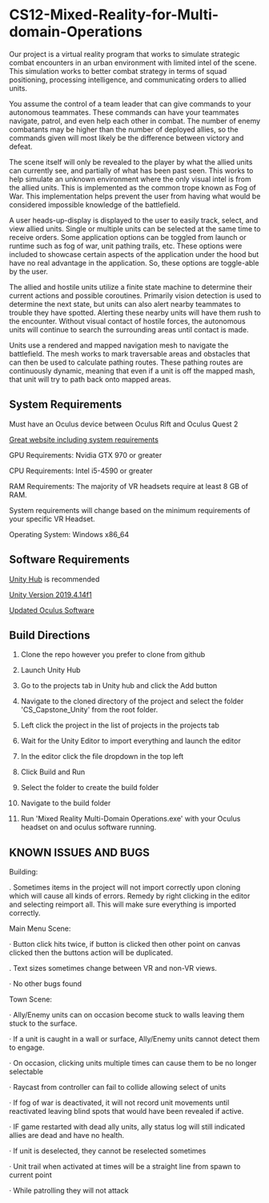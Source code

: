 # CS12-Mixed-Reality-for-Multi-domain-Operations


Our project is a virtual reality program that works to simulate strategic combat encounters in an urban environment with limited intel of the scene. This simulation works to better combat strategy in terms of squad positioning, processing intelligence, and communicating orders to allied units.


You assume the control of a team leader that can give commands to your autonomous teammates. These commands can have your teammates navigate, patrol, and even help each other in combat. The number of enemy combatants may be higher than the number of deployed allies, so the commands given will most likely be the difference between victory and defeat. 


The scene itself will only be revealed to the player by what the allied units can currently see, and partially of what has been past seen. This works to help simulate an unknown environment where the only visual intel is from the allied units. This is implemented as the common trope known as Fog of War. This implementation helps prevent the user from having what would be considered impossible knowledge of the battlefield. 


A user heads-up-display is displayed to the user to easily track, select, and view allied units. Single or multiple units can be selected at the same time to receive orders. Some application options can be toggled from launch or runtime such as fog of war, unit pathing trails, etc. These options were included to showcase certain aspects of the application under the hood but have no real advantage in the application. So, these options are toggle-able by the user. 


The allied and hostile units utilize a finite state machine to determine their current actions and possible coroutines. Primarily vision detection is used to determine the next state, but units can also alert nearby teammates to trouble they have spotted. Alerting these nearby units will have them rush to the encounter. Without visual contact of hostile forces, the autonomous units will continue to search the surrounding areas until contact is made.


Units use a rendered and mapped navigation mesh to navigate the battlefield. The mesh works to mark traversable areas and obstacles that can then be used to calculate pathing routes. These pathing routes are continuously dynamic, meaning that even if a unit is off the mapped mash, that unit will try to path back onto mapped areas.


## System Requirements

Must have an Oculus device between Oculus Rift and Oculus Quest 2

[Great website including system requirements](https://circuitstream.com/blog/vr-hardware/)

GPU Requirements: Nvidia GTX 970 or greater

CPU Requirements: Intel i5-4590 or greater

RAM Requirements: The majority of VR headsets require at least 8 GB of RAM.

System requirements will change based on the minimum requirements of your specific VR Headset.

Operating System: Windows x86_64


## Software Requirements



[Unity Hub](https://unity3d.com/get-unity/download) is recommended

[Unity Version 2019.4.14f1](https://unity3d.com/unity/whats-new/2019.4.14)

[Updated Oculus Software](https://www.oculus.com/)


## Build Directions

1. Clone the repo however you prefer to clone from github
 
2. Launch Unity Hub

3. Go to the projects tab in Unity hub and click the Add button
 
4. Navigate to the cloned directory of the project and select the folder 'CS_Capstone_Unity' from the root folder.
 
5. Left click the project in the list of projects in the projects tab

6. Wait for the Unity Editor to import everything and launch the editor

7. In the editor click the file dropdown in the top left

8. Click Build and Run

9. Select the folder to create the build folder

10. Navigate to the build folder

11. Run 'Mixed Reality Multi-Domain Operations.exe' with your Oculus headset on and oculus software running.


## KNOWN ISSUES AND BUGS


Building:

.    Sometimes items in the project will not import correctly upon cloning which will cause all kinds of errors. Remedy by right clicking in the editor and selecting reimport all. This will make sure everything is imported correctly.


Main Menu Scene:

·         Button click hits twice, if button is clicked then other point on canvas clicked then the buttons action will be duplicated.

.      Text sizes sometimes change between VR and non-VR views.

·         No other bugs found

 
Town Scene:

·         Ally/Enemy units can on occasion become stuck to walls leaving them stuck to the surface.

·         If a unit is caught in a wall or surface, Ally/Enemy units cannot detect them to engage.

·         On occasion, clicking units multiple times can cause them to be no longer selectable

·         Raycast from controller can fail to collide allowing select of units

·         If fog of war is deactivated, it will not record unit movements until reactivated leaving blind spots that would have been revealed if active.

·         IF game restarted with dead ally units, ally status log will still indicated allies are dead and have no health.

·         If unit is deselected, they cannot be reselected sometimes

·         Unit trail when activated at times will be a straight line from spawn to current point

·         While patrolling they will not attack

